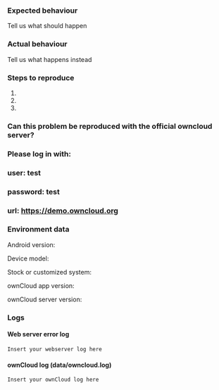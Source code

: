 ### Expected behaviour
Tell us what should happen

### Actual behaviour
Tell us what happens instead

### Steps to reproduce
1. 
2. 
3. 

### Can this problem be reproduced with the official owncloud server?
### Please log in with: 
### user: test
### password: test
### url: https://demo.owncloud.org

### Environment data
Android version:

Device model: 

Stock or customized system:

ownCloud app version:

ownCloud server version:

### Logs
#### Web server error log
```
Insert your webserver log here
```

#### ownCloud log (data/owncloud.log)
```
Insert your ownCloud log here
```
